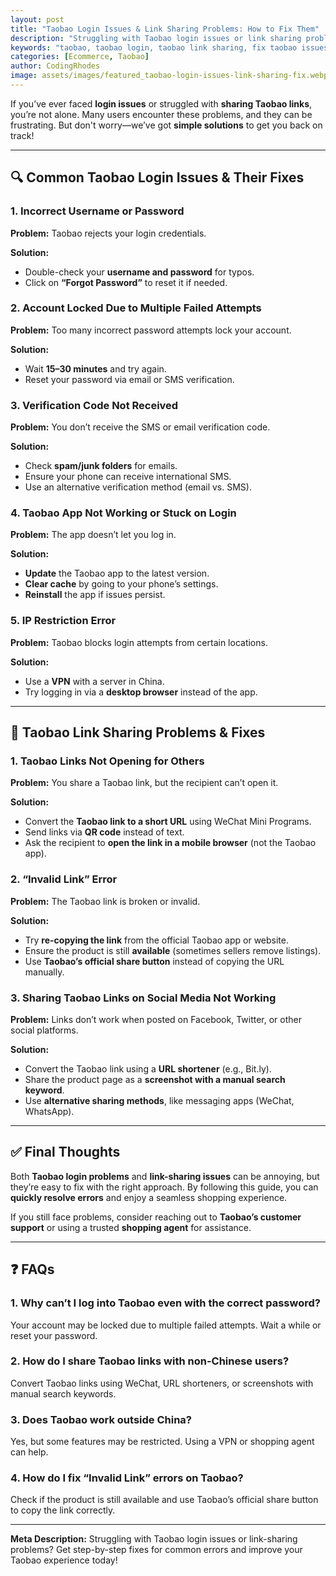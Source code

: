```yaml
---
layout: post
title: "Taobao Login Issues & Link Sharing Problems: How to Fix Them"
description: "Struggling with Taobao login issues or link sharing problems? Learn how to fix them easily with this step-by-step guide."
keywords: "taobao, taobao login, taobao link sharing, fix taobao issues, taobao troubleshooting"
categories: [Ecommerce, Taobao]
author: CodingRhodes
image: assets/images/featured_taobao-login-issues-link-sharing-fix.webp
---
```


If you’ve ever faced **login issues** or struggled with **sharing Taobao links**, you’re not alone. Many users encounter these problems, and they can be frustrating. But don't worry—we’ve got **simple solutions** to get you back on track!

---

## 🔍 Common Taobao Login Issues & Their Fixes

### 1. **Incorrect Username or Password**
**Problem:** Taobao rejects your login credentials.

**Solution:**
- Double-check your **username and password** for typos.
- Click on **“Forgot Password”** to reset it if needed.

### 2. **Account Locked Due to Multiple Failed Attempts**
**Problem:** Too many incorrect password attempts lock your account.

**Solution:**
- Wait **15–30 minutes** and try again.
- Reset your password via email or SMS verification.

### 3. **Verification Code Not Received**
**Problem:** You don’t receive the SMS or email verification code.

**Solution:**
- Check **spam/junk folders** for emails.
- Ensure your phone can receive international SMS.
- Use an alternative verification method (email vs. SMS).

### 4. **Taobao App Not Working or Stuck on Login**
**Problem:** The app doesn’t let you log in.

**Solution:**
- **Update** the Taobao app to the latest version.
- **Clear cache** by going to your phone’s settings.
- **Reinstall** the app if issues persist.

### 5. **IP Restriction Error**
**Problem:** Taobao blocks login attempts from certain locations.

**Solution:**
- Use a **VPN** with a server in China.
- Try logging in via a **desktop browser** instead of the app.

---

## 🔗 Taobao Link Sharing Problems & Fixes

<ins class="adsbygoogle"
     style="display:block"
     data-ad-client="ca-pub-2784742237479601"
     data-ad-slot="3760872290"
     data-ad-format="auto"
     data-full-width-responsive="true"></ins>
<script>
     (adsbygoogle = window.adsbygoogle || []).push({});
</script>

### 1. **Taobao Links Not Opening for Others**
**Problem:** You share a Taobao link, but the recipient can’t open it.

**Solution:**
- Convert the **Taobao link to a short URL** using WeChat Mini Programs.
- Send links via **QR code** instead of text.
- Ask the recipient to **open the link in a mobile browser** (not the Taobao app).

### 2. **“Invalid Link” Error**
**Problem:** The Taobao link is broken or invalid.

**Solution:**
- Try **re-copying the link** from the official Taobao app or website.
- Ensure the product is still **available** (sometimes sellers remove listings).
- Use **Taobao’s official share button** instead of copying the URL manually.

### 3. **Sharing Taobao Links on Social Media Not Working**
**Problem:** Links don’t work when posted on Facebook, Twitter, or other social platforms.

**Solution:**
- Convert the Taobao link using a **URL shortener** (e.g., Bit.ly).
- Share the product page as a **screenshot with a manual search keyword**.
- Use **alternative sharing methods**, like messaging apps (WeChat, WhatsApp).

---

## ✅ Final Thoughts

Both **Taobao login problems** and **link-sharing issues** can be annoying, but they’re easy to fix with the right approach. By following this guide, you can **quickly resolve errors** and enjoy a seamless shopping experience.

If you still face problems, consider reaching out to **Taobao’s customer support** or using a trusted **shopping agent** for assistance.

---

<ins class="adsbygoogle"
     style="display:block"
     data-ad-client="ca-pub-2784742237479601"
     data-ad-slot="3760872290"
     data-ad-format="auto"
     data-full-width-responsive="true"></ins>
<script>
     (adsbygoogle = window.adsbygoogle || []).push({});
</script>

## ❓ FAQs

### 1. Why can’t I log into Taobao even with the correct password?
Your account may be locked due to multiple failed attempts. Wait a while or reset your password.

### 2. How do I share Taobao links with non-Chinese users?
Convert Taobao links using WeChat, URL shorteners, or screenshots with manual search keywords.

### 3. Does Taobao work outside China?
Yes, but some features may be restricted. Using a VPN or shopping agent can help.

### 4. How do I fix “Invalid Link” errors on Taobao?
Check if the product is still available and use Taobao’s official share button to copy the link correctly.

---

**Meta Description:** Struggling with Taobao login issues or link-sharing problems? Get step-by-step fixes for common errors and improve your Taobao experience today!


